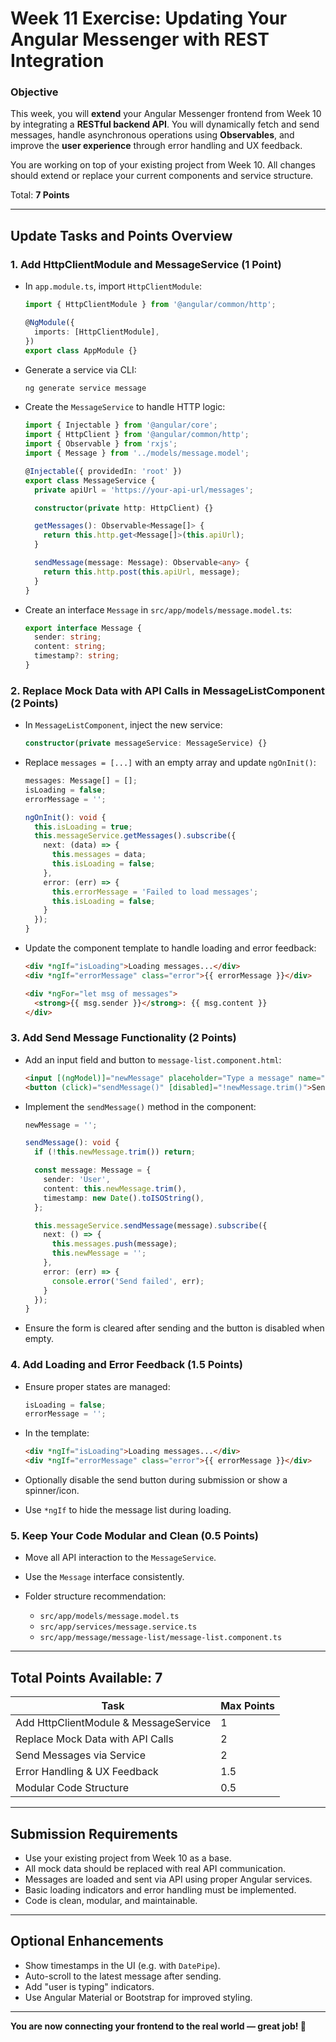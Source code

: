# Week 11 Exercise: Updating Your Angular Messenger with REST Integration

### **Objective**

This week, you will **extend** your Angular Messenger frontend from Week 10 by integrating a **RESTful backend API**. You will dynamically fetch and send messages, handle asynchronous operations using **Observables**, and improve the **user experience** through error handling and UX feedback.

You are working on top of your existing project from Week 10. All changes should extend or replace your current components and service structure.

Total: **7 Points**

---

## **Update Tasks and Points Overview**

### **1. Add HttpClientModule and MessageService** (1 Point)

* In `app.module.ts`, import `HttpClientModule`:

  ```ts
  import { HttpClientModule } from '@angular/common/http';

  @NgModule({
    imports: [HttpClientModule],
  })
  export class AppModule {}
  ```

* Generate a service via CLI:

  ```bash
  ng generate service message
  ```

* Create the `MessageService` to handle HTTP logic:

  ```ts
  import { Injectable } from '@angular/core';
  import { HttpClient } from '@angular/common/http';
  import { Observable } from 'rxjs';
  import { Message } from '../models/message.model';

  @Injectable({ providedIn: 'root' })
  export class MessageService {
    private apiUrl = 'https://your-api-url/messages';

    constructor(private http: HttpClient) {}

    getMessages(): Observable<Message[]> {
      return this.http.get<Message[]>(this.apiUrl);
    }

    sendMessage(message: Message): Observable<any> {
      return this.http.post(this.apiUrl, message);
    }
  }
  ```

* Create an interface `Message` in `src/app/models/message.model.ts`:

  ```ts
  export interface Message {
    sender: string;
    content: string;
    timestamp?: string;
  }
  ```

### **2. Replace Mock Data with API Calls in MessageListComponent** (2 Points)

* In `MessageListComponent`, inject the new service:

  ```ts
  constructor(private messageService: MessageService) {}
  ```

* Replace `messages = [...]` with an empty array and update `ngOnInit()`:

  ```ts
  messages: Message[] = [];
  isLoading = false;
  errorMessage = '';

  ngOnInit(): void {
    this.isLoading = true;
    this.messageService.getMessages().subscribe({
      next: (data) => {
        this.messages = data;
        this.isLoading = false;
      },
      error: (err) => {
        this.errorMessage = 'Failed to load messages';
        this.isLoading = false;
      }
    });
  }
  ```

* Update the component template to handle loading and error feedback:

  ```html
  <div *ngIf="isLoading">Loading messages...</div>
  <div *ngIf="errorMessage" class="error">{{ errorMessage }}</div>

  <div *ngFor="let msg of messages">
    <strong>{{ msg.sender }}</strong>: {{ msg.content }}
  </div>
  ```

### **3. Add Send Message Functionality** (2 Points)

* Add an input field and button to `message-list.component.html`:

  ```html
  <input [(ngModel)]="newMessage" placeholder="Type a message" name="message" />
  <button (click)="sendMessage()" [disabled]="!newMessage.trim()">Send</button>
  ```

* Implement the `sendMessage()` method in the component:

  ```ts
  newMessage = '';

  sendMessage(): void {
    if (!this.newMessage.trim()) return;

    const message: Message = {
      sender: 'User',
      content: this.newMessage.trim(),
      timestamp: new Date().toISOString(),
    };

    this.messageService.sendMessage(message).subscribe({
      next: () => {
        this.messages.push(message);
        this.newMessage = '';
      },
      error: (err) => {
        console.error('Send failed', err);
      }
    });
  }
  ```

* Ensure the form is cleared after sending and the button is disabled when empty.

### **4. Add Loading and Error Feedback** (1.5 Points)

* Ensure proper states are managed:

  ```ts
  isLoading = false;
  errorMessage = '';
  ```

* In the template:

  ```html
  <div *ngIf="isLoading">Loading messages...</div>
  <div *ngIf="errorMessage" class="error">{{ errorMessage }}</div>
  ```

* Optionally disable the send button during submission or show a spinner/icon.

* Use `*ngIf` to hide the message list during loading.

### **5. Keep Your Code Modular and Clean** (0.5 Points)

* Move all API interaction to the `MessageService`.
* Use the `Message` interface consistently.
* Folder structure recommendation:

  * `src/app/models/message.model.ts`
  * `src/app/services/message.service.ts`
  * `src/app/message/message-list/message-list.component.ts`

---

## **Total Points Available: 7**

| Task                                  | Max Points |
| ------------------------------------- | ---------- |
| Add HttpClientModule & MessageService | 1          |
| Replace Mock Data with API Calls      | 2          |
| Send Messages via Service             | 2          |
| Error Handling & UX Feedback          | 1.5        |
| Modular Code Structure                | 0.5        |

---

## **Submission Requirements**

* Use your existing project from Week 10 as a base.
* All mock data should be replaced with real API communication.
* Messages are loaded and sent via API using proper Angular services.
* Basic loading indicators and error handling must be implemented.
* Code is clean, modular, and maintainable.

---

## **Optional Enhancements**

* Show timestamps in the UI (e.g. with `DatePipe`).
* Auto-scroll to the latest message after sending.
* Add "user is typing" indicators.
* Use Angular Material or Bootstrap for improved styling.

---

**You are now connecting your frontend to the real world — great job! 🚀**
